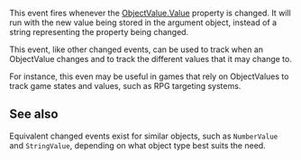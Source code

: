 This event fires whenever the [ObjectValue.Value](https://developer.roblox.com/api-reference/property/ObjectValue/Value) property is changed. It will run with the new value being stored in the argument object, instead of a string representing the property being changed.

This event, like other changed events, can be used to track when an ObjectValue changes and to track the different values that it may change to.

For instance, this even may be useful in games that rely on ObjectValues to track game states and values, such as RPG  targeting systems.

## See also

Equivalent changed events exist for similar objects, such as `NumberValue` and `StringValue`, depending on what object type best suits the need.